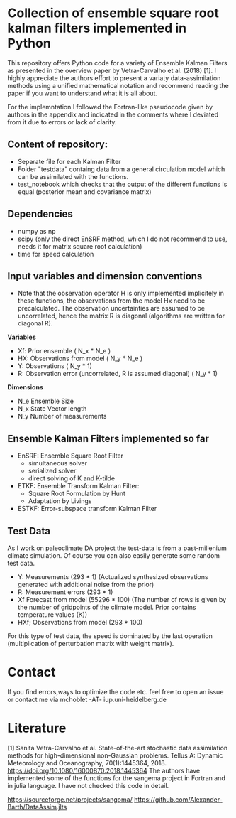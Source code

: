 # Collection of ensemble square root kalman filters implemented in Python

This repository offers Python code for a variety of Ensemble Kalman Filters as presented in the overview paper by Vetra-Carvalho et al. (2018) [1]. I highly appreciate the authors effort to present a variaty data-assimilation methods using a unified mathematical notation and recommend reading the paper if you want to understand what it is all about.

For the implemntation I followed the Fortran-like pseudocode given by authors in the appendix and indicated in the comments where I deviated from it due to errors or lack of clarity.

## Content of repository:
* Separate file for each Kalman Filter
* Folder "testdata" containg data from a general circulation model which can be assimilated with the functions.
* test_notebook which checks that the output of the different functions is equal (posterior mean and covariance matrix)

## Dependencies
* numpy as np
* scipy (only the direct EnSRF method, which I do not recommend to use, needs it for matrix square root calculation)
* time for speed calculation

## Input variables and dimension conventions
* Note that the observation operator  H  is only implemented implicitely in these functions, the observations from the model  Hx  need to be precalculated. The observation uncertainties are assumed to be uncorrelated, hence the matrix R is diagonal (algorithms are written for diagonal R).

**Variables**
* Xf: Prior ensemble ( N_x  *  N_e )
* HX: Observations from model ( N_y  *  N_e )
* Y: Observations ( N_y  * 1) 
* R: Observation error (uncorrelated, R is assumed diagonal) ( N_y  * 1)

**Dimensions**
*  N_e  Ensemble Size 
*  N_x  State Vector length
*  N_y  Number of measurements

## Ensemble Kalman Filters implemented so far

* EnSRF: Ensemble Square Root Filter
    * simultaneous solver
    * serialized solver
    * direct solving of K and K-tilde
* ETKF: Ensemble Transform Kalman Filter:
    * Square Root Formulation by Hunt
    * Adaptation by Livings 
* ESTKF: Error-subspace transform Kalman Filter 


## Test Data
As I work on paleoclimate DA project the test-data is from a past-millenium climate simulation. Of course you can also easily generate some random test data.

* Y: Measurements (293 * 1) (Actualized synthesized observations generated with additional noise from the prior)
* R: Measurement errors (293 * 1)
* Xf Forecast from model (55296 * 100) (The number of rows is given by the number of gridpoints of the climate model. Prior contains temperature values (K))
* HXf; Observations from model (293 * 100)

For this type of test data, the speed is dominated by the last operation (multiplication of perturbation matrix with weight matrix).

# Contact
If you find errors,ways to optimize the code etc.  feel free to open an issue or contact me via mchoblet -AT- iup.uni-heidelberg.de

# Literature
[1] Sanita Vetra-Carvalho et al. State-of-the-art stochastic data assimilation methods for high-dimensional non-Gaussian problems. Tellus A: Dynamic Meteorology and Oceanography, 70(1):1445364, 2018. https://doi.org/10.1080/16000870.2018.1445364
The authors have implemented some of the functions for the sangema project in Fortran and in julia language. I have not checked this code in detail.

https://sourceforge.net/projects/sangoma/
https://github.com/Alexander-Barth/DataAssim.jlts

